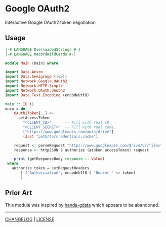 # Google OAuth2

Interactive Google OAuth2 token negotiation

## Usage

```haskell
{-# LANGUAGE OverloadedStrings #-}
{-# LANGUAGE RecordWildCards #-}

module Main (main) where

import Data.Aeson
import Data.Semigroup ((<>))
import Network.Google.OAuth2
import Network.HTTP.Simple
import Network.OAuth.OAuth2
import Data.Text.Excoding (encodeUtf8)

main :: IO ()
main = do
    OAuth2Token{..} <-
      getAccessToken
        "<CLIENT_ID>"      -- Fill with real ID.
        "<CLIENT_SECRET>"  -- Fill with real code.
        ["https://www.googleapis.com/auth/drive"]
        (Just "path/to/credentials.cache")

    request <- parseRequest "https://www.googleapis.com/drive/v2/files"
    response <- httpJSON $ authorize (atoken accessToken) request

    print (getResponseBody response :: Value)
 where
   authorize token = setRequestHeaders
       [ ("Authorization", encodeUtf8 $ "Bearer " <> token)
       ]
```

## Prior Art

This module was inspired by [handa-gdata][] which appears to be abandoned.

[handa-gdata]: http://hackage.haskell.org/package/handa-gdata

---

[CHANGELOG](./CHANGELOG.md) | [LICENSE](./LICENSE)
